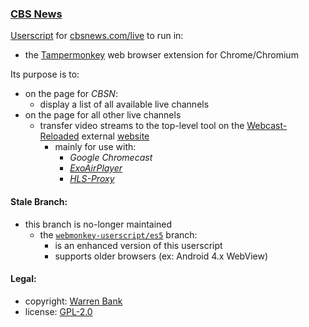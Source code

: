 ### [CBS News](https://github.com/warren-bank/crx-CBS-News/tree/greasemonkey-userscript)

[Userscript](https://github.com/warren-bank/crx-CBS-News/raw/greasemonkey-userscript/greasemonkey-userscript/CBS-News.user.js) for [cbsnews.com/live](https://cbsnews.com/live/) to run in:
* the [Tampermonkey](https://chrome.google.com/webstore/detail/tampermonkey/dhdgffkkebhmkfjojejmpbldmpobfkfo) web browser extension for Chrome/Chromium

Its purpose is to:
* on the page for _CBSN_:
  - display a list of all available live channels
* on the page for all other live channels
  - transfer video streams to the top-level tool on the [Webcast-Reloaded](https://github.com/warren-bank/crx-webcast-reloaded) external [website](https://warren-bank.github.io/crx-webcast-reloaded/external_website/index.html)
    * mainly for use with:
      - _Google Chromecast_
      - [_ExoAirPlayer_](https://github.com/warren-bank/Android-ExoPlayer-AirPlay-Receiver)
      - [_HLS-Proxy_](https://github.com/warren-bank/HLS-Proxy)

#### Stale Branch:

* this branch is no-longer maintained
  - the [`webmonkey-userscript/es5`](https://github.com/warren-bank/crx-CBS-News/tree/webmonkey-userscript/es5) branch:
    * is an enhanced version of this userscript
    * supports older browsers (ex: Android 4.x WebView)

#### Legal:

* copyright: [Warren Bank](https://github.com/warren-bank)
* license: [GPL-2.0](https://www.gnu.org/licenses/old-licenses/gpl-2.0.txt)
